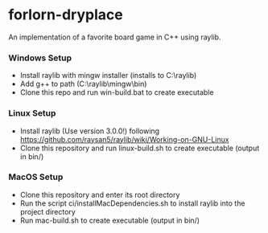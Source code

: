 # forlorn-dryplace

An implementation of a favorite board game in C++ using raylib.

### Windows Setup
- Install raylib with mingw installer (installs to C:\raylib)
- Add g++ to path (C:\raylib\mingw\bin)
- Clone this repo and run win-build.bat to create executable

### Linux Setup
- Install raylib (Use version 3.0.0!) following https://github.com/raysan5/raylib/wiki/Working-on-GNU-Linux
- Clone this repository and run linux-build.sh to create executable (output in bin/)

### MacOS Setup
- Clone this repository and enter its root directory
- Run the script ci/installMacDependencies.sh to install raylib into the project directory
- Run mac-build.sh to create executable (output in bin/)

